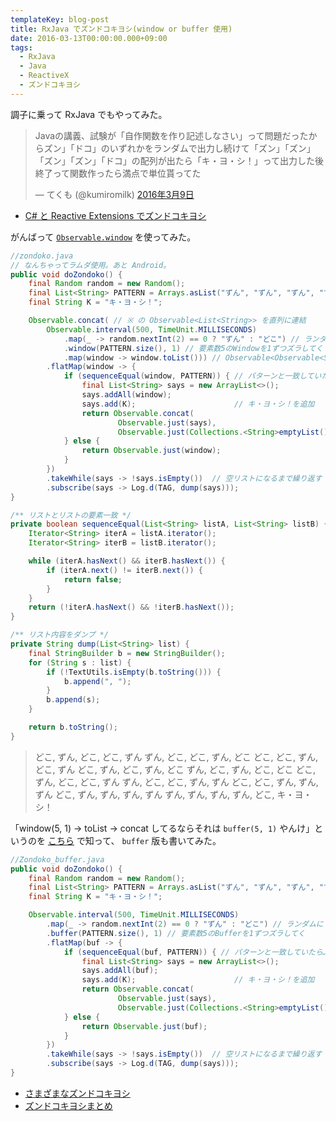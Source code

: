 ```yaml
---
templateKey: blog-post
title: RxJava でズンドコキヨシ(window or buffer 使用)
date: 2016-03-13T00:00:00.000+09:00
tags:
  - RxJava
  - Java
  - ReactiveX
  - ズンドコキヨシ
---
```


調子に乗って RxJava でもやってみた。
<!--more-->

<blockquote class="twitter-tweet" data-lang="ja"><p lang="ja" dir="ltr">Javaの講義、試験が「自作関数を作り記述しなさい」って問題だったからズン」「ドコ」のいずれかをランダムで出力し続けて「ズン」「ズン」「ズン」「ズン」「ドコ」の配列が出たら「キ・ヨ・シ！」って出力した後終了って関数作ったら満点で単位貰ってた</p>&mdash; てくも (@kumiromilk) <a href="https://twitter.com/kumiromilk/status/707437861881180160">2016年3月9日</a></blockquote>
<script async src="//platform.twitter.com/widgets.js" charset="utf-8"></script>

* [C# と Reactive Extensions でズンドコキヨシ](http://qiita.com/amay077/items/85dfc4bd194f57c52c57)


がんばって [``Observable.window``](http://reactivex.io/documentation/operators/window.html) を使ってみた。

```java 
//zondoko.java
// なんちゃってラムダ使用。あと Android。
public void doZondoko() {
    final Random random = new Random();
    final List<String> PATTERN = Arrays.asList("ずん", "ずん", "ずん", "ずん", "どこ");
    final String K = "キ・ヨ・シ！";

    Observable.concat( // ※ の Observable<List<String>> を直列に連結
        Observable.interval(500, TimeUnit.MILLISECONDS)
            .map(_ -> random.nextInt(2) == 0 ? "ずん" : "どこ") // ランダムに ずん or どこ
            .window(PATTERN.size(), 1) // 要素数5のWindowを1ずつズラしてく
            .map(window -> window.toList())) // Observable<Observable<String>> を Observable<List<String>> に変換 ※
        .flatMap(window -> {
            if (sequenceEqual(window, PATTERN)) { // パターンと一致していたら…
                final List<String> says = new ArrayList<>();
                says.addAll(window);
                says.add(K);                      // キ・ヨ・シ！を追加
                return Observable.concat(
                        Observable.just(says),
                        Observable.just(Collections.<String>emptyList())); // 終了判定用の空リスト
            } else {
                return Observable.just(window);
            }
        })
        .takeWhile(says -> !says.isEmpty())  // 空リストになるまで繰り返す
        .subscribe(says -> Log.d(TAG, dump(says)));
}

/** リストとリストの要素一致 */
private boolean sequenceEqual(List<String> listA, List<String> listB) {
    Iterator<String> iterA = listA.iterator();
    Iterator<String> iterB = listB.iterator();

    while (iterA.hasNext() && iterB.hasNext()) {
        if (iterA.next() != iterB.next()) {
            return false;
        }
    }
    return (!iterA.hasNext() && !iterB.hasNext());
}

/** リスト内容をダンプ */
private String dump(List<String> list) {
    final StringBuilder b = new StringBuilder();
    for (String s : list) {
        if (!TextUtils.isEmpty(b.toString())) {
            b.append(", ");
        }
        b.append(s);
    }

    return b.toString();
}
```

> どこ, ずん, どこ, どこ, ずん
ずん, どこ, どこ, ずん, どこ
どこ, どこ, ずん, どこ, ずん
どこ, ずん, どこ, ずん, どこ
ずん, どこ, ずん, どこ, どこ
どこ, ずん, どこ, どこ, ずん
ずん, どこ, どこ, ずん, ずん
どこ, どこ, ずん, ずん, ずん
どこ, ずん, ずん, ずん, ずん
ずん, ずん, ずん, ずん, どこ, キ・ヨ・シ！

「window(5, 1) -> toList -> concat してるならそれは ``buffer(5, 1)`` やんけ」というのを [こちら](http://qiita.com/do6gop/items/c4941f6fb2bdc1c0c0f1) で知って、 ``buffer`` 版も書いてみた。

```java 
//Zondoko_buffer.java
public void doZondoko() {
    final Random random = new Random();
    final List<String> PATTERN = Arrays.asList("ずん", "ずん", "ずん", "ずん", "どこ");
    final String K = "キ・ヨ・シ！";

    Observable.interval(500, TimeUnit.MILLISECONDS)
        .map(_ -> random.nextInt(2) == 0 ? "ずん" : "どこ") // ランダムに ずん or どこ
        .buffer(PATTERN.size(), 1) // 要素数5のBufferを1ずつズラしてく
        .flatMap(buf -> {
            if (sequenceEqual(buf, PATTERN)) { // パターンと一致していたら…
                final List<String> says = new ArrayList<>();
                says.addAll(buf);
                says.add(K);                      // キ・ヨ・シ！を追加
                return Observable.concat(
                        Observable.just(says),
                        Observable.just(Collections.<String>emptyList())); // 終了判定用の空リスト
            } else {
                return Observable.just(buf);
            }
        })
        .takeWhile(says -> !says.isEmpty())  // 空リストになるまで繰り返す
        .subscribe(says -> Log.d(TAG, dump(says)));
}
```


* [さまざまなズンドコキヨシ](http://qiita.com/B73W56H84/items/519e27a1aed5e6d5304f#%E3%81%82%E3%82%8F%E3%81%9B%E3%81%A6%E8%AA%AD%E3%81%BF%E3%81%9F%E3%81%84)
* [ズンドコキヨシまとめ](http://qiita.com/shunsugai@github/items/971a15461de29563bf90)
